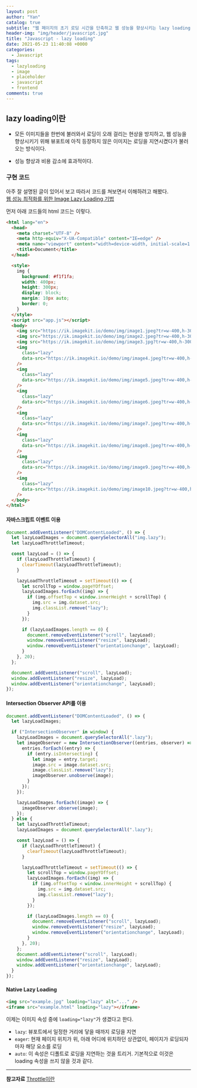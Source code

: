 ```yaml
---
layout: post
author: "Yan"
catalog: true
subtitle: "웹 페이지의 초기 로딩 시간을 단축하고 웹 성능을 향상시키는 lazy loading"
header-img: "img/header/javascript.jpg"
title: "Javascript - lazy loading"
date: 2021-05-23 11:40:08 +0000
categories:
  - Javascript
tags:
  - lazyloading
  - image
  - placeholder
  - javascript
  - frontend
comments: true
---
```


## lazy loading이란

- 모든 이미지들을 한번에 불러와서 로딩이 오래 걸리는 현상을 방지하고, 웹 성능을 향상시키기 위해 뷰포트에 아직 등장하지 않은 이미지는 로딩을 지연시켰다가 불러오는 방식이다.

- 성능 향상과 비용 감소에 효과적이다.

### 구현 코드

아주 잘 설명된 글이 있어서 보고 따라서 코드를 쳐보면서 이해하려고 해봤다.  
[웹 성능 최적화를 위한 Image Lazy Loading 기법](https://helloinyong.tistory.com/297)

먼저 아래 코드들의 html 코드는 이렇다.

```html
<html lang="en">
  <head>
    <meta charset="UTF-8" />
    <meta http-equiv="X-UA-Compatible" content="IE=edge" />
    <meta name="viewport" content="width=device-width, initial-scale=1.0" />
    <title>Document</title>
  </head>

  <style>
    img {
      background: #f1f1fa;
      width: 400px;
      height: 300px;
      display: block;
      margin: 10px auto;
      border: 0;
    }
  </style>
  <script src="app.js"></script>
  <body>
    <img src="https://ik.imagekit.io/demo/img/image1.jpeg?tr=w-400,h-300" />
    <img src="https://ik.imagekit.io/demo/img/image2.jpeg?tr=w-400,h-300" />
    <img src="https://ik.imagekit.io/demo/img/image3.jpg?tr=w-400,h-300" />
    <img
      class="lazy"
      data-src="https://ik.imagekit.io/demo/img/image4.jpeg?tr=w-400,h-300"
    />
    <img
      class="lazy"
      data-src="https://ik.imagekit.io/demo/img/image5.jpeg?tr=w-400,h-300"
    />
    <img
      class="lazy"
      data-src="https://ik.imagekit.io/demo/img/image6.jpeg?tr=w-400,h-300"
    />
    <img
      class="lazy"
      data-src="https://ik.imagekit.io/demo/img/image7.jpeg?tr=w-400,h-300"
    />
    <img
      class="lazy"
      data-src="https://ik.imagekit.io/demo/img/image8.jpeg?tr=w-400,h-300"
    />
    <img
      class="lazy"
      data-src="https://ik.imagekit.io/demo/img/image9.jpeg?tr=w-400,h-300"
    />
    <img
      class="lazy"
      data-src="https://ik.imagekit.io/demo/img/image10.jpeg?tr=w-400,h-300"
    />
  </body>
</html>
```

#### 자바스크립트 이벤트 이용

```javascript
document.addEventListener("DOMContentLoaded", () => {
  let lazyLoadImages = document.querySelectorAll("img.lazy");
  let lazyLoadThrottleTimeout;

  const lazyLoad = () => {
    if (lazyLoadThrottleTimeout) {
      clearTimeout(lazyLoadThrottleTimeout);
    }

    lazyLoadThrottleTimeout = setTimeout(() => {
      let scrollTop = window.pageYOffset;
      lazyLoadImages.forEach((img) => {
        if (img.offsetTop < window.innerHeight + scrollTop) {
          img.src = img.dataset.src;
          img.classList.remove("lazy");
        }
      });

      if (lazyLoadImages.length == 0) {
        document.removeEventListener("scroll", lazyLoad);
        window.removeEventListener("resize", lazyLoad);
        window.removeEventListener("orientationchange", lazyLoad);
      }
    }, 20);
  };

  document.addEventListener("scroll", lazyLoad);
  window.addEventListener("resize", lazyLoad);
  window.addEventListener("orientationchange", lazyLoad);
});
```

#### Intersection Observer API를 이용

```javascript
document.addEventListener("DOMContentLoaded", () => {
  let lazyLoadImages;

  if ("IntersectionObserver" in window) {
    lazyLoadImages = document.querySelectorAll(".lazy");
    let imageObserver = new IntersectionObserver((entries, observer) => {
      entries.forEach((entry) => {
        if (entry.isIntersecting) {
          let image = entry.target;
          image.src = image.dataset.src;
          image.classList.remove("lazy");
          imageObserver.unobserve(image);
        }
      });
    });

    lazyLoadImages.forEach((image) => {
      imageObserver.observe(image);
    });
  } else {
    let lazyLoadThrottleTimeout;
    lazyLoadImages = document.querySelectorAll(".lazy");

    const lazyLoad = () => {
      if (lazyLoadThrottleTimeout) {
        clearTimeout(lazyLoadThrottleTimeout);
      }

      lazyLoadThrottleTimeout = setTimeout(() => {
        let scrollTop = window.pageYOffset;
        lazyLoadImages.forEach((img) => {
          if (img.offsetTop < window.innerHeight + scrollTop) {
            img.src = img.dataset.src;
            img.classList.remove("lazy");
          }
        });

        if (lazyLoadImages.length == 0) {
          document.removeEventListener("scroll", lazyLoad);
          window.removeEventListener("resize", lazyLoad);
          window.removeEventListener("orientationchange", lazyLoad);
        }
      }, 20);
    };
    document.addEventListener("scroll", lazyLoad);
    window.addEventListener("resize", lazyLoad);
    window.addEventListener("orientationchange", lazyLoad);
  }
});
```

#### Native Lazy Loading

```html
<img src="example.jpg" loading="lazy" alt="..." />
<iframe src="example.html" loading="lazy"></iframe>
```

이제는 이미지 속성 중에 `loading="lazy"`가 생겼다고 한다.

- `lazy`: 뷰포트에서 일정한 거리에 닿을 때까지 로딩을 지연
- `eager`: 현재 페이지 위치가 위, 아래 어디에 위치하던 상관없이, 페이지가 로딩되자마자 해당 요소를 로딩
- `auto`: 이 속성은 디폴트로 로딩을 지연하는 것을 트리거. 기본적으로 이것은 loading 속성을 쓰지 않을 것과 같다.

---
**참고자료**
[Throttle이란](https://webclub.tistory.com/607)